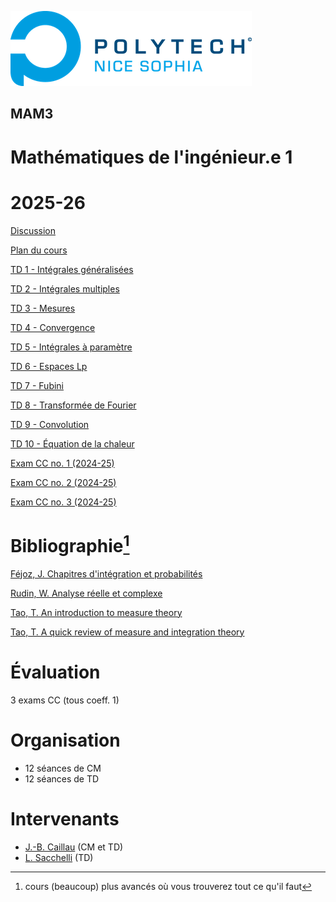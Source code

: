 ![PNS](logo-pns.png)

## MAM3
# Mathématiques de l'ingénieur.e 1 
# 2025-26

[Discussion](https://github.com/pns-mam/mi1/discussions/1)

[Plan du cours](cm/cm.md)
    
[TD 1 - Intégrales généralisées](td1/td1.md)

[TD 2 - Intégrales multiples](td2/td2.md)

[TD 3 - Mesures](td3/td3.md)

[TD 4 - Convergence](td4/td4.md)

[TD 5 - Intégrales à paramètre](td5/td5.md)

[TD 6 - Espaces Lp](td6/td6.md)

[TD 7 - Fubini](td7/td7.md)

[TD 8 - Transformée de Fourier](td8/td8.md)

[TD 9 - Convolution](td9/td9.md)

[TD 10 - Équation de la chaleur](td10/td10.md)

[Exam CC no. 1 (2024-25)](exam-cc1-old/exam-cc1.md)

[Exam CC no. 2 (2024-25)](exam-cc2-old/exam-cc2.md)

[Exam CC no. 3 (2024-25)](exam-cc3-old/exam-cc3.md)

# Bibliographie[^1]
[Féjoz, J. Chapitres d'intégration et probabilités](https://www.ceremade.dauphine.fr/~fejoz/Integration/integration-probabilites.pdf)

[Rudin, W. Analyse réelle et complexe](https://www.dunod.com/sciences-techniques/analyse-reelle-et-complexe-cours-et-exercices-0)

[Tao, T. An introduction to measure theory](https://terrytao.files.wordpress.com/2012/12/gsm-126-tao5-measure-book.pdf)

[Tao, T. A quick review of measure and integration theory](https://terrytao.wordpress.com/2009/01/01/245b-notes-0-a-quick-review-of-measure-and-integration-theory)

[^1]: cours (beaucoup) plus avancés où vous trouverez tout ce qu'il faut

# Évaluation
3 exams CC (tous coeff. 1)

# Organisation
- 12 séances de CM
- 12 séances de TD

# Intervenants
- [J.-B. Caillau](mailto:jean-baptiste.caillau@univ-cotedazur.fr) (CM et TD)
- [L. Sacchelli](mailto:ludovic.sacchelli@inria.fr) (TD)
